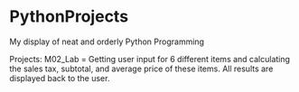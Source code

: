 # PythonProjects
My display of neat and orderly Python Programming

Projects:
M02_Lab = Getting user input for 6 different items and calculating the sales tax, subtotal, and average price of these items. All results are displayed back to the user.
